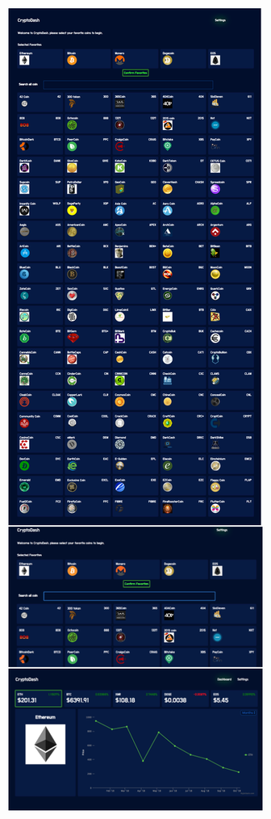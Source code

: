 
<img src='./images/Full_coin_list.png' alt='full view'/>
<img src='./images/setting.png' alt='setting'/>
<img src='./images/Dashboard.png' alt='dashboard'/>
